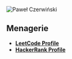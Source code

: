 ![Paweł Czerwiński](https://raw.githubusercontent.com/samsisle/menagerie/master/raw/pawel-czerwinski-pRSHSA2H_QU-unsplash.jpg)

## Menagerie

- **[LeetCode Profile](https://leetcode.com/samsisle/)**
- **[HackerRank Profile](https://www.hackerrank.com/samsisle)**
